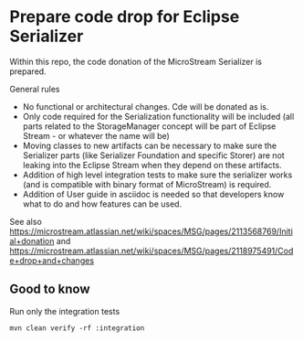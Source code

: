 # Prepare code drop for Eclipse Serializer

Within this repo, the code donation of the MicroStream Serializer is prepared.

General rules

- No functional or architectural changes. Cde will be donated as is. 
- Only code required for the Serialization functionality will be included (all parts related to the StorageManager concept will be part of Eclipse Stream - or whatever the name will be)
- Moving classes to new artifacts can be necessary to make sure the Serializer parts (like Serializer Foundation and specific Storer) are not leaking into the Eclipse Stream when they depend on these artifacts.
- Addition of high level integration tests to make sure the serializer works (and is compatible with binary format of MicroStream) is required.
- Addition of User guide in asciidoc is needed so that developers know what to do and how features can be used.

See also https://microstream.atlassian.net/wiki/spaces/MSG/pages/2113568769/Initial+donation and https://microstream.atlassian.net/wiki/spaces/MSG/pages/2118975491/Code+drop+and+changes



## Good to know

Run only the integration tests

```
mvn clean verify -rf :integration
```